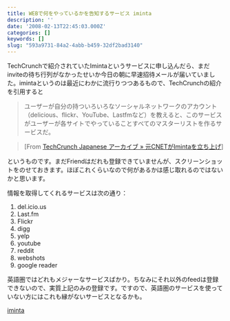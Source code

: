 ```yaml
---
title: WEBで何をやっているかを告知するサービス iminta
description: ''
date: '2008-02-13T22:45:03.000Z'
categories: []
keywords: []
slug: "593a9731-84a2-4abb-b459-32df2bad3140"
---
```

TechCrunchで紹介されていたImintaというサービスに申し込んだら、まだinviteの待ち行列がなかったせいか今日の朝に早速招待メールが届いていました。imintaというのは最近にわかに流行りつつあるもので、TechCrunchの紹介を引用すると

> ユーザーが自分の持ついろいろなソーシャルネットワークのアカウント（delicious、flickr、YouTube、Lastfmなど）を教えると、このサービスがユーザーが各サイトでやっていることすべてのマスターリストを作るサービスだ。

> \[From [TechCrunch Japanese アーカイブ » 元CNETがImintaを立ち上げ](http://jp.techcrunch.com/archives/ex-cneter-launches-iminta/)\]

というものです。まだFriendはだれも登録できていませんが、スクリーンショットをのせておきます。ほぼこれくらいなので何があるかは感じ取れるのではないかと思います。

情報を取得してくれるサービスは次の通り：

1.  del.icio.us
2.  Last.fm
3.  Flickr
4.  digg
5.  yelp
6.  youtube
7.  reddit
8.  webshots
9.  google reader

英語圏ではどれもメジャーなサービスばかり。ちなみにそれ以外のfeedは登録できないので、実質上記のみの登録です。ですので、英語圏のサービスを使っていない方にはこれも縁がないサービスとなるかも。

[iminta](http://technorati.com/tag/iminta)